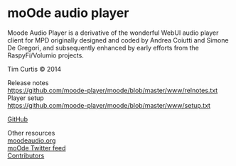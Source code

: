 # moOde audio player

Moode Audio Player is a derivative of the wonderful WebUI audio player client for MPD originally designed and coded by Andrea Coiutti and Simone De Gregori, and subsequently enhanced by early efforts from the RaspyFi/Volumio projects.

Tim Curtis © 2014

Release notes\
https://github.com/moode-player/moode/blob/master/www/relnotes.txt
Player setup\
https://github.com/moode-player/moode/blob/master/www/setup.txt

[GitHub](http://github.com)

Other resources\
<a href="http://moodeaudio.org" target="_blank">moodeaudio.org</a><br>
<a href="http://twitter.com/MoodeAudio" target="_blank">moOde Twitter feed</a><br>
<a href="http://moodeaudio.org/docs/CONTRIBS.html" target="_blank">Contributors</a><br>
